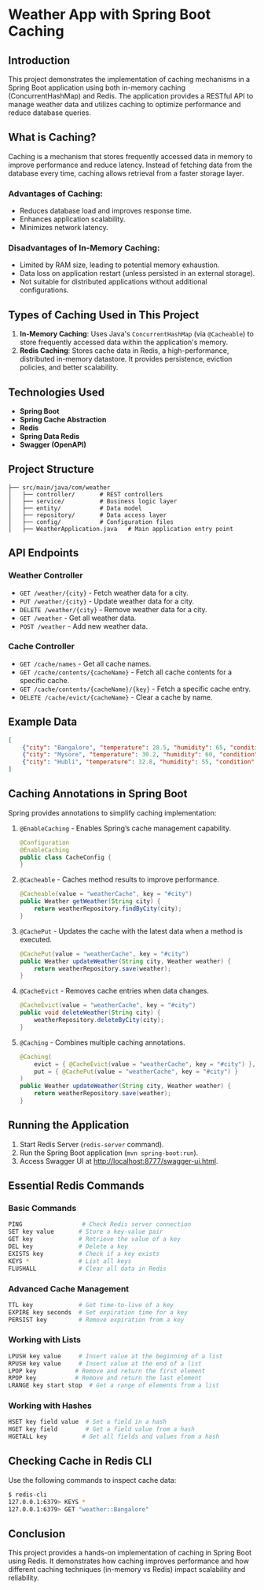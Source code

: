 # Weather App with Spring Boot Caching

## Introduction
This project demonstrates the implementation of caching mechanisms in a Spring Boot application using both in-memory caching (ConcurrentHashMap) and Redis. The application provides a RESTful API to manage weather data and utilizes caching to optimize performance and reduce database queries.

## What is Caching?
Caching is a mechanism that stores frequently accessed data in memory to improve performance and reduce latency. Instead of fetching data from the database every time, caching allows retrieval from a faster storage layer.

### Advantages of Caching:
- Reduces database load and improves response time.
- Enhances application scalability.
- Minimizes network latency.

### Disadvantages of In-Memory Caching:
- Limited by RAM size, leading to potential memory exhaustion.
- Data loss on application restart (unless persisted in an external storage).
- Not suitable for distributed applications without additional configurations.

## Types of Caching Used in This Project
1. **In-Memory Caching**: Uses Java's `ConcurrentHashMap` (via `@Cacheable`) to store frequently accessed data within the application's memory.
2. **Redis Caching**: Stores cache data in Redis, a high-performance, distributed in-memory datastore. It provides persistence, eviction policies, and better scalability.

## Technologies Used
- **Spring Boot**
- **Spring Cache Abstraction**
- **Redis**
- **Spring Data Redis**
- **Swagger (OpenAPI)**

## Project Structure
```
├── src/main/java/com/weather
│   ├── controller/       # REST controllers
│   ├── service/          # Business logic layer
│   ├── entity/           # Data model
│   ├── repository/       # Data access layer
│   ├── config/           # Configuration files
│   ├── WeatherApplication.java   # Main application entry point
```

## API Endpoints

### Weather Controller
- `GET /weather/{city}` - Fetch weather data for a city.
- `PUT /weather/{city}` - Update weather data for a city.
- `DELETE /weather/{city}` - Remove weather data for a city.
- `GET /weather` - Get all weather data.
- `POST /weather` - Add new weather data.

### Cache Controller
- `GET /cache/names` - Get all cache names.
- `GET /cache/contents/{cacheName}` - Fetch all cache contents for a specific cache.
- `GET /cache/contents/{cacheName}/{key}` - Fetch a specific cache entry.
- `DELETE /cache/evict/{cacheName}` - Clear a cache by name.

## Example Data
```json
[
    {"city": "Bangalore", "temperature": 28.5, "humidity": 65, "condition": "Cloudy"},
    {"city": "Mysore", "temperature": 30.2, "humidity": 60, "condition": "Sunny"},
    {"city": "Hubli", "temperature": 32.8, "humidity": 55, "condition": "Partly Cloudy"}
]
```

## Caching Annotations in Spring Boot
Spring provides annotations to simplify caching implementation:

1. `@EnableCaching` - Enables Spring’s cache management capability.
   ```java
   @Configuration
   @EnableCaching
   public class CacheConfig {
   }
   ```

2. `@Cacheable` - Caches method results to improve performance.
   ```java
   @Cacheable(value = "weatherCache", key = "#city")
   public Weather getWeather(String city) {
       return weatherRepository.findByCity(city);
   }
   ```

3. `@CachePut` - Updates the cache with the latest data when a method is executed.
   ```java
   @CachePut(value = "weatherCache", key = "#city")
   public Weather updateWeather(String city, Weather weather) {
       return weatherRepository.save(weather);
   }
   ```

4. `@CacheEvict` - Removes cache entries when data changes.
   ```java
   @CacheEvict(value = "weatherCache", key = "#city")
   public void deleteWeather(String city) {
       weatherRepository.deleteByCity(city);
   }
   ```

5. `@Caching` - Combines multiple caching annotations.
   ```java
   @Caching(
       evict = { @CacheEvict(value = "weatherCache", key = "#city") },
       put = { @CachePut(value = "weatherCache", key = "#city") }
   )
   public Weather updateWeather(String city, Weather weather) {
       return weatherRepository.save(weather);
   }
   ```

## Running the Application
1. Start Redis Server (`redis-server` command).
2. Run the Spring Boot application (`mvn spring-boot:run`).
3. Access Swagger UI at [http://localhost:8777/swagger-ui.html](http://localhost:8777/swagger-ui.html).

## Essential Redis Commands

### Basic Commands
```sh
PING                 # Check Redis server connection
SET key value       # Store a key-value pair
GET key             # Retrieve the value of a key
DEL key             # Delete a key
EXISTS key          # Check if a key exists
KEYS *              # List all keys
FLUSHALL            # Clear all data in Redis
```

### Advanced Cache Management
```sh
TTL key             # Get time-to-live of a key
EXPIRE key seconds  # Set expiration time for a key
PERSIST key         # Remove expiration from a key
```

### Working with Lists
```sh
LPUSH key value     # Insert value at the beginning of a list
RPUSH key value     # Insert value at the end of a list
LPOP key           # Remove and return the first element
RPOP key           # Remove and return the last element
LRANGE key start stop  # Get a range of elements from a list
```

### Working with Hashes
```sh
HSET key field value  # Set a field in a hash
HGET key field        # Get a field value from a hash
HGETALL key          # Get all fields and values from a hash
```

## Checking Cache in Redis CLI
Use the following commands to inspect cache data:
```sh
$ redis-cli
127.0.0.1:6379> KEYS *
127.0.0.1:6379> GET "weather::Bangalore"
```

## Conclusion
This project provides a hands-on implementation of caching in Spring Boot using Redis. It demonstrates how caching improves performance and how different caching techniques (in-memory vs Redis) impact scalability and reliability.


